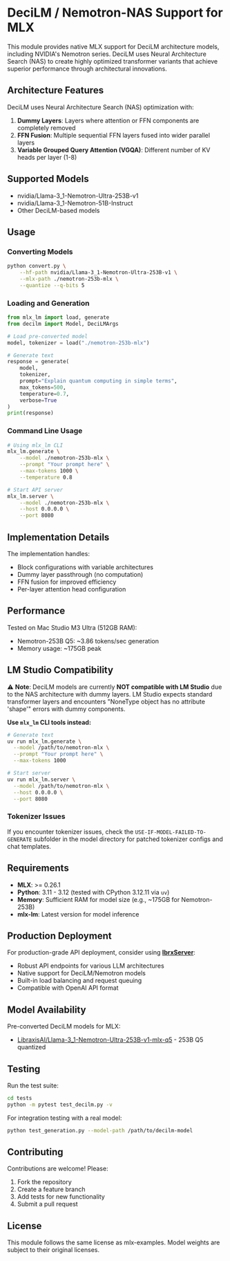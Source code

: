 # DeciLM / Nemotron-NAS Support for MLX

This module provides native MLX support for DeciLM architecture models, including NVIDIA's Nemotron series. DeciLM uses Neural Architecture Search (NAS) to create highly optimized transformer variants that achieve superior performance through architectural innovations.

## Architecture Features

DeciLM uses Neural Architecture Search (NAS) optimization with:

1. **Dummy Layers**: Layers where attention or FFN components are completely removed
2. **FFN Fusion**: Multiple sequential FFN layers fused into wider parallel layers  
3. **Variable Grouped Query Attention (VGQA)**: Different number of KV heads per layer (1-8)

## Supported Models

- nvidia/Llama-3_1-Nemotron-Ultra-253B-v1
- nvidia/Llama-3_1-Nemotron-51B-Instruct
- Other DeciLM-based models

## Usage

### Converting Models

```bash
python convert.py \
    --hf-path nvidia/Llama-3_1-Nemotron-Ultra-253B-v1 \
    --mlx-path ./nemotron-253b-mlx \
    --quantize --q-bits 5
```

### Loading and Generation

```python
from mlx_lm import load, generate
from decilm import Model, DeciLMArgs

# Load pre-converted model
model, tokenizer = load("./nemotron-253b-mlx")

# Generate text
response = generate(
    model, 
    tokenizer, 
    prompt="Explain quantum computing in simple terms",
    max_tokens=500,
    temperature=0.7,
    verbose=True
)
print(response)
```

### Command Line Usage

```bash
# Using mlx_lm CLI
mlx_lm.generate \
    --model ./nemotron-253b-mlx \
    --prompt "Your prompt here" \
    --max-tokens 1000 \
    --temperature 0.8

# Start API server
mlx_lm.server \
    --model ./nemotron-253b-mlx \
    --host 0.0.0.0 \
    --port 8080
```

## Implementation Details

The implementation handles:
- Block configurations with variable architectures
- Dummy layer passthrough (no computation)
- FFN fusion for improved efficiency
- Per-layer attention head configuration

## Performance

Tested on Mac Studio M3 Ultra (512GB RAM):
- Nemotron-253B Q5: ~3.86 tokens/sec generation
- Memory usage: ~175GB peak

## LM Studio Compatibility

⚠️ **Note**: DeciLM models are currently **NOT compatible with LM Studio** due to the NAS architecture with dummy layers. LM Studio expects standard transformer layers and encounters "NoneType object has no attribute 'shape'" errors with dummy components.

**Use `mlx_lm` CLI tools instead:**
```bash
# Generate text
uv run mlx_lm.generate \
  --model /path/to/nemotron-mlx \
  --prompt "Your prompt here" \
  --max-tokens 1000

# Start server
uv run mlx_lm.server \
  --model /path/to/nemotron-mlx \
  --host 0.0.0.0 \
  --port 8080
```

### Tokenizer Issues

If you encounter tokenizer issues, check the `USE-IF-MODEL-FAILED-TO-GENERATE` subfolder in the model directory for patched tokenizer configs and chat templates.

## Requirements

- **MLX**: >= 0.26.1 
- **Python**: 3.11 - 3.12 (tested with CPython 3.12.11 via `uv`)
- **Memory**: Sufficient RAM for model size (e.g., ~175GB for Nemotron-253B)
- **mlx-lm**: Latest version for model inference

## Production Deployment

For production-grade API deployment, consider using [**lbrxServer**](https://github.com/LibraxisAI/lbrxServer):
- Robust API endpoints for various LLM architectures
- Native support for DeciLM/Nemotron models
- Built-in load balancing and request queuing
- Compatible with OpenAI API format

## Model Availability

Pre-converted DeciLM models for MLX:
- [LibraxisAI/Llama-3_1-Nemotron-Ultra-253B-v1-mlx-q5](https://huggingface.co/LibraxisAI/Llama-3_1-Nemotron-Ultra-253B-v1-mlx-q5) - 253B Q5 quantized

## Testing

Run the test suite:
```bash
cd tests
python -m pytest test_decilm.py -v
```

For integration testing with a real model:
```bash
python test_generation.py --model-path /path/to/decilm-model
```

## Contributing

Contributions are welcome! Please:
1. Fork the repository
2. Create a feature branch
3. Add tests for new functionality
4. Submit a pull request

## License

This module follows the same license as mlx-examples. Model weights are subject to their original licenses.